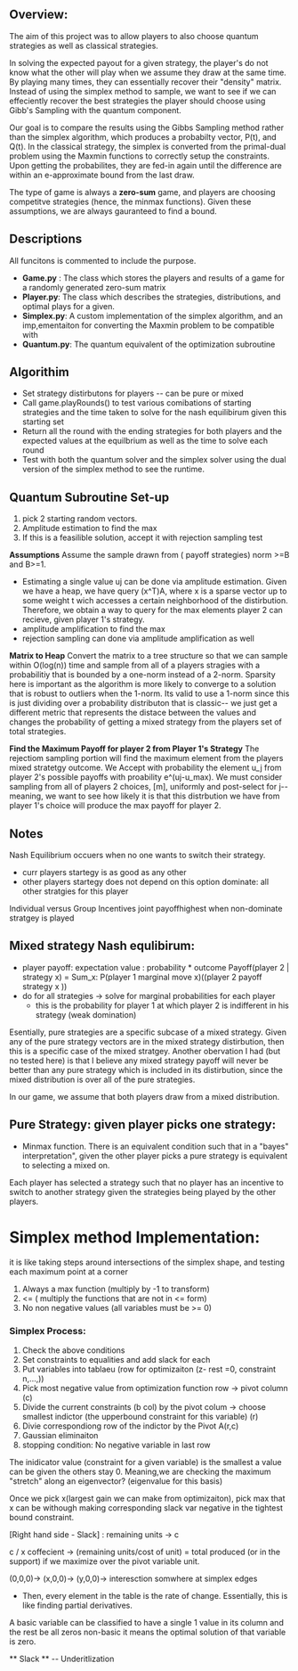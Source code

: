 ## Overview:
The aim of this project was to allow players to also choose quantum strategies as well as classical strategies. 

In solving the expected payout for a given strategy, the player's do not know what the other will play when we assume they draw at the same time. By playing many times, they can essentially recover their "density" matrix. Instead of using the simplex method to sample, we want to see if we can effeciently recover the best strategies the player should choose using Gibb's Sampling with the quantum component. 

Our goal is to compare the results using the Gibbs Sampling method rather than the simplex algorithm, which produces a probabilty vector, P(t), and Q(t). In the classical strategy, the simplex is converted from the primal-dual problem using the Maxmin functions to correctly setup the constraints. Upon getting the probabilites, they are fed-in again until the difference are within an e-approximate bound from the last draw. 

The type of game is always a **zero-sum** game, and players are choosing competitve strategies (hence, the minmax functions). Given these assumptions, we are always gauranteed to find a bound. 

## Descriptions
  All funcitons is commented to include the purpose.
  - **Game.py** : The class which stores the players and results of a game for a randomly generated zero-sum matrix 
  - **Player.py**: The class which describes the strategies, distributions, and optimal plays for a given.
  - **Simplex.py**: A custom implementation of the simplex algorithm, and an imp,ementaiton for converting the Maxmin problem to be compatible with 
  - **Quantum.py**: The quantum equivalent of the optimization subroutine

## Algorithim
- Set strategy distirbutons for players -- can be pure or mixed
- Call game.playRounds() to test various comibations of starting strategies and the time taken to solve for the nash equilibirum given this starting set
- Return all the round with the ending strategies for both players and the expected values at the equilbrium as well as the time to solve each round
- Test with both the quantum solver and the simplex solver using the dual version of the simplex method to see the runtime.


## Quantum Subroutine Set-up 
1. pick 2 starting random vectors.
2. Amplitude estimation to find the max 
3. If this is a feasilible solution, accept it with rejection sampling test

**Assumptions**
 Assume the sample drawn from ( payoff strategies) norm >=B and B>=1.
 - Estimating a single value uj can be done via amplitude estimation. Given we have a heap, we have query (x^T)A, where x is a sparse vector up to some weight t wich accesses a certain neighborhood of the distirbution. Therefore, we obtain a way to query for the max elements player 2 can recieve, given player 1's strategy.
 - amplitude amplification to find the max
 - rejection sampling can done via amplitude amplification as well

**Matrix to Heap**
Convert the matrix to a tree structure so that we can sample within O(log(n)) time and sample from all of a players stragies with
a probabilitiy that is bounded by a one-norm instead of a 2-norm. Sparsity here is important as the algorithm is more likely to converge to a solution that is robust to outliers when the 1-norm. Its valid to use a 1-norm since this is just dividing over a probability distributon that is classic-- we just get a different metric that represents the distace between the values and changes the probability of getting a mixed strategy from the players set of total strategies.

**Find the Maximum Payoff for player 2 from Player 1's Strategy**
The rejectiom sampling portion will find the maximum element from the players mixed stratetgy outcome. We Accept with probability the element u_j from player 2's possible payoffs with proability e^(uj-u_max). We must consider sampling from all of players 2 choices, [m], uniformly and post-select for j-- meaning, we want to see how likely it is that this distrbution we have from player 1's choice will produce the max payoff for player 2.




## Notes
Nash Equilibrium occuers when no one wants to switch their strategy.
- curr players startegy is as good as any other 
- other players startegy does not depend on this option
dominate: all other stratgies for this player

Individual versus Group Incentives
joint payoffhighest when non-dominate stratgey is played

## Mixed strategy Nash equlibirum:
- player payoff: expectation value : probability * outcome
Payoff(player 2 | strategy x) = Sum_x: P(player 1 marginal move x)((player 2 payoff strategy x ))
- do for all strategies -> solve for marginal probabilities for each player
    - this is the probability for player 1  at which player 2 is indifferent in his strategy (weak domination)

Esentially, pure strategies are a specific subcase of a mixed strategy. Given any of the pure strategy vectors are in the mixed strategy distirbution, then this is a specific case of the mixed stratgey. Another obervation I had (but no tested here) is that I believe any mixed strategy payoff will never be better than any pure strategy which is included in its distirbution, since the mixed distribution is over all of the pure strategies. 

In our game, we assume that both players draw from a mixed distribution.

## Pure Strategy: given player picks one strategy:
- Minmax function. There is an equivalent condition such that in a "bayes" interpretation", given the other player picks a pure strategy is equivalent to selecting a mixed on. 

Each player has selected a strategy such that no player has an incentive to switch to another strategy given the strategies being played by the other players.

# Simplex method Implementation:
it is like taking steps around intersections of the simplex shape, and testing each maximum point at a corner
1. Always a max function (multiply by -1 to transform)
2. <= ( multiply the functions that are not in <= form)
3. No non negative values (all variables must be >= 0)

### Simplex Process:
1. Check the above conditions
2. Set constraints to equalities and add slack for each
3. Put variables into tablaeu (row for optimizaiton (z- rest =0, constraint n,...,))
4. Pick most negative value from optimization function row -> pivot column (c)
5. Divide the current constraints (b col) by the pivot colum -> choose smallest indictor (the upperbound constraint for this variable) (r)
6. Divie correspondiong row of the indictor by the Pivot A(r,c)
7. Gaussian eliminaiton
8. stopping condition: No negative variable in last row

The inidicator value (constraint for a given variable) is the smallest a value can be given the others stay 0. Meaning,we are checking the maximum "stretch" along an eigenvector? (eigenvalue for this basis)

Once we pick x(largest gain we can make from optimizaiton), pick max that x can be withough making corresponding slack var negative
in the tightest bound constraint.

[Right hand side - Slack] : remaining units -> c

c / x coffecient -> (remaining units/cost of unit) = total produced (or in the support) if we maximize over the pivot variable unit.

(0,0,0)-> (x,0,0)-> (y,0,0)-> interesction somwhere at simplex edges
- Then, every element in the table is the rate of change. Essentially, this is like finding partial derivatives.


A basic variable can be classified to have a single 1 value in its column and the rest be all zeros
non-basic it means the optimal solution of that variable is zero. 

** Slack ** -- Underitlization 